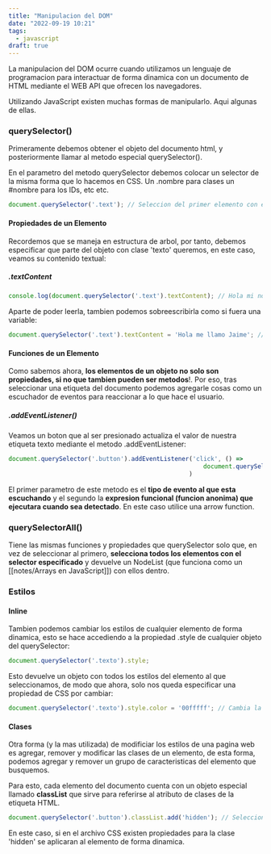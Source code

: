 ```yaml
---
title: "Manipulacion del DOM"
date: "2022-09-19 10:21"
tags: 
  - javascript
draft: true
---
```

La manipulacion del DOM ocurre cuando utilizamos un lenguaje de programacion para interactuar de forma dinamica con un documento de HTML mediante el WEB API que ofrecen los navegadores.

Utilizando JavaScript existen muchas formas de manipularlo. Aqui algunas de ellas.

### querySelector()
Primeramente debemos obtener el objeto del documento html, y posteriormente llamar al metodo especial querySelector().

En el parametro del metodo querySelector debemos colocar un selector de la misma forma que lo hacemos en CSS. Un .nombre para clases un \#nombre para los IDs, etc etc.


```JavaScript
document.querySelector('.text'); // Seleccion del primer elemento con el nombre de clase 'text', por ejemplo, <p class='text'>Hola mi nombre es Jaime Ayala</p>
```

#### Propiedades de un Elemento
Recordemos que se maneja en estructura de arbol, por tanto, debemos especificar que parte del objeto con clase 'texto' queremos, en este caso, veamos su contenido textual:

##### .textContent
```JavaScript
console.log(document.querySelector('.text').textContent); // Hola mi nombre es Jaime Ayala
```

Aparte de poder leerla, tambien podemos sobreescribirla como si fuera una variable:

```JavaScript
document.querySelector('.text').textContent = 'Hola me llamo Jaime'; // Actualizacion del elemento con la clase 'text'
```

#### Funciones de un Elemento

Como sabemos ahora, **los elementos de un objeto no solo son propiedades, si no que tambien pueden ser metodos**!. Por eso, tras seleccionar una etiqueta del documento podemos agregarle cosas como un escuchador de eventos para reaccionar a lo que hace el usuario.

##### .addEventListener()
Veamos un boton que al ser presionado actualiza el valor de nuestra etiqueta texto mediante el metodo .addEventListener:

```JavaScript
document.querySelector('.button').addEventListener('click', () =>
													  document.querySelector('.text').textContent = 'Presionado!';
												  )
```

El primer parametro de este metodo es el **tipo de evento al que esta escuchando** y el segundo la **expresion funcional (funcion anonima) que ejecutara cuando sea detectado**. En este caso utilice una arrow function.

### querySelectorAll()
Tiene las mismas funciones y propiedades que querySelector solo que, en vez de seleccionar al primero, **selecciona todos los elementos con el selector especificado** y devuelve un NodeList (que funciona como un [[notes/Arrays en JavaScript]]) con ellos dentro.
### Estilos
#### Inline
Tambien podemos cambiar los estilos de cualquier elemento de forma dinamica, esto se hace accediendo a la propiedad .style de cualquier objeto del querySelector:

```JavaScript
document.querySelector('.texto').style;
```

Esto devuelve un objeto con todos los estilos del elemento al que seleccionamos, de modo que ahora, solo nos queda especificar una propiedad de CSS por cambiar:

```JavaScript
document.querySelector('.texto').style.color = '00fffff'; // Cambia la letra a color amarillo
```

#### Clases
Otra forma (y la mas utilizada) de modificiar los estilos de una pagina web es agregar, remover y modificar las clases de un elemento, de esta forma, podemos agregar y remover un grupo de caracteristicas del elemento que busquemos. 

Para esto, cada elemento del documento cuenta con un objeto especial llamado **classList** que sirve para referirse al atributo de clases de la etiqueta HTML.

```JavaScript
document.querySelector('.button').classList.add('hidden'); // Selecciona el elemento con la clase 'boton', selecciona su lista de clases y agrega la clase 'hidden'
```

En este caso, si en el archivo CSS existen propiedades para la clase 'hidden' se aplicaran al elemento de forma dinamica.